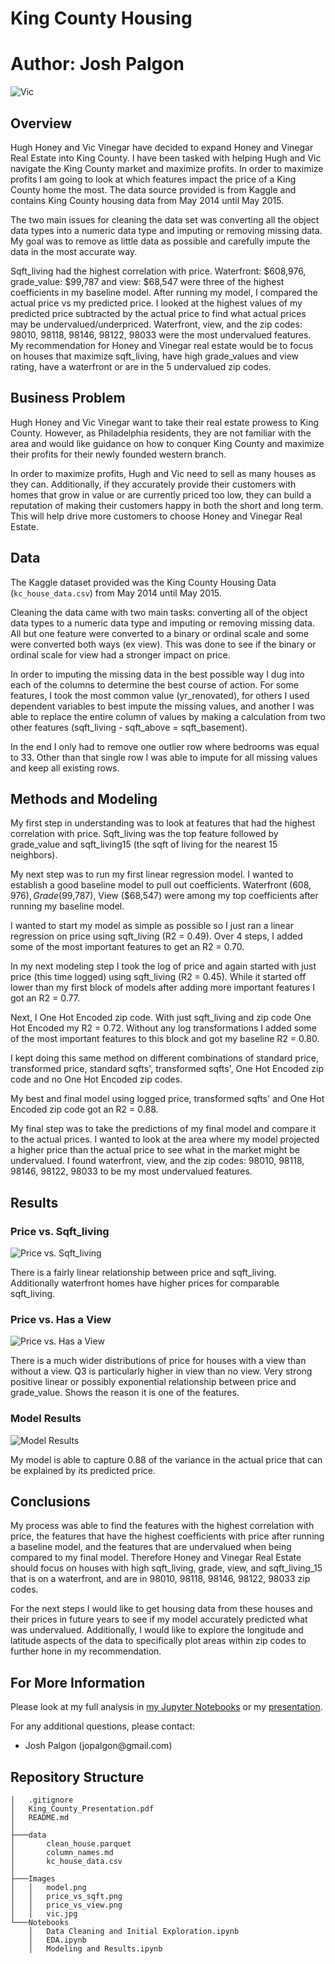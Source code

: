 # King County Housing

# **Author**: Josh Palgon

![Vic](./Images/vic.jpg)

## Overview

Hugh Honey and Vic Vinegar have decided to expand Honey and Vinegar Real Estate into King County. I have been tasked with helping Hugh and Vic navigate the King County market and maximize profits. In order to maximize profits I am going to look at which features impact the price of a King County home the most. The data source provided is from Kaggle and contains King County housing data from May 2014 until May 2015.

The two main issues for cleaning the data set was converting all the object data types into a numeric data type and imputing or removing missing data. My goal was to remove as little data as possible and carefully impute the data in the most accurate way.

Sqft_living had the highest correlation with price. Waterfront: $608,976, grade_value: $99,787 and view: $68,547 were three of the highest coefficients in my baseline model. After running my model, I compared the actual price vs my predicted price. I looked at the highest values of my predicted price subtracted by the actual price to find what actual prices may be undervalued/underpriced. Waterfront, view, and the zip codes: 98010, 98118, 98146, 98122, 98033 were the most undervalued features. My recommendation for Honey and Vinegar real estate would be to focus on houses that maximize sqft_living, have high grade_values and view rating, have a waterfront or are in the 5 undervalued zip codes.

## Business Problem

Hugh Honey and Vic Vinegar want to take their real estate prowess to King County. However, as Philadelphia residents, they are not familiar with the area and would like guidance on how to conquer King County and maximize their profits for their newly founded western branch.

In order to maximize profits, Hugh and Vic need to sell as many houses as they can. Additionally, if they accurately provide their customers with homes that grow in value or are currently priced too low, they can build a reputation of making their customers happy in both the short and long term. This will help drive more customers to choose Honey and Vinegar Real Estate.

## Data

The Kaggle dataset provided was the King County Housing Data (`kc_house_data.csv`) from May 2014 until May 2015.

Cleaning the data came with two main tasks: converting all of the object data types to a numeric data type and imputing or removing missing data. All but one feature were converted to a binary or ordinal scale and some were converted both ways (ex view). This was done to see if the binary or ordinal scale for view had a stronger impact on price.

In order to imputing the missing data in the best possible way I dug into each of the columns to determine the best course of action. For some features, I took the most common value (yr_renovated), for others I used dependent variables to best impute the missing values, and another I was able to replace the entire column of values by making a calculation from two other features (sqft_living - sqft_above = sqft_basement).

In the end I only had to remove one outlier row where bedrooms was equal to 33. Other than that single row I was able to impute for all missing values and keep all existing rows.

## Methods and Modeling

My first step in understanding was to look at features that had the highest correlation with price. Sqft_living was the top feature followed by grade_value and sqft_living15 (the sqft of living for the nearest 15 neighbors). 

My next step was to run my first linear regression model. I wanted to establish a good baseline model to pull out coefficients. Waterfront ($608,976), Grade ($99,787), View ($68,547) were among my top coefficients after running my baseline model.

I wanted to start my model as simple as possible so I just ran a linear regression on price using sqft_living (R2 = 0.49). Over 4 steps, I added some of the most important features to get an R2 = 0.70.

In my next modeling step I took the log of price and again started with just price (this time logged) using sqft_living (R2 = 0.45). While it started off lower than my first block of models after adding more important features I got an R2 = 0.77.

Next, I One Hot Encoded zip code. With just sqft_living and zip code One Hot Encoded my R2 = 0.72. Without any log transformations I added some of the most important features to this block and got my baseline R2 = 0.80.

I kept doing this same method on different combinations of standard price, transformed price, standard sqfts', transformed sqfts', One Hot Encoded zip code and no One Hot Encoded zip codes.

My best and final model using logged price, transformed sqfts' and One Hot Encoded zip code got an R2 = 0.88.

My final step was to take the predictions of my final model and compare it to the actual prices. I wanted to look at the area where my model projected a higher price than the actual price to see what in the market might be undervalued. I found waterfront, view, and the zip codes: 98010, 98118, 98146, 98122, 98033 to be my most undervalued features. 

## Results

### Price vs. Sqft_living
![Price vs. Sqft_living](./Images/price_vs_sqft.png)

There is a fairly linear relationship between price and sqft_living. Additionally waterfront homes have higher prices for comparable sqft_living.

### Price vs. Has a View
![Price vs. Has a View](./Images/price_vs_view.png)

There is a much wider distributions of price for houses with a view than without a view. Q3 is particularly higher in view than no view. Very strong positive linear or possibly exponential relationship between price and grade_value. Shows the reason it is one of the features. 

### Model Results
![Model Results](./Images/model.png)

My model is able to capture 0.88 of the variance in the actual price that can be explained by its predicted price.

## Conclusions

My process was able to find the features with the highest correlation with price, the features that have the highest coefficients with price after running a baseline model, and the features that are undervalued when being compared to my final model. Therefore Honey and Vinegar Real Estate should focus on houses with high sqft_living, grade, view, and sqft_living_15 that is on a waterfront, and are in 98010, 98118, 98146, 98122, 98033 zip codes. 

For the next steps I would like to get housing data from these houses and their prices in future years to see if my model accurately predicted what was undervalued. Additionally, I would like to explore the longitude and latitude aspects of the data to specifically plot areas within zip codes to further hone in my recommendation.

## For More Information

Please look at my full analysis in [my Jupyter Notebooks](./Notebooks) or my [presentation](./King_County_Presentation.pdf).

For any additional questions, please contact:

<ul>
    <li>Josh Palgon (jopalgon@gmail.com)</li>
</ul>

## Repository Structure
```
│   .gitignore
│   King_County_Presentation.pdf
│   README.md
│
├───data
│       clean_house.parquet
│       column_names.md
│       kc_house_data.csv
│
├───Images
│   │   model.png
│   │   price_vs_sqft.png
│   │   price_vs_view.png
│   │   vic.jpg
└───Notebooks
    │   Data Cleaning and Initial Exploration.ipynb
    │   EDA.ipynb
    │   Modeling and Results.ipynb
```
